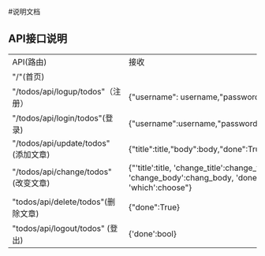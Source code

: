 #说明文档

## API接口说明
<table>
	<tr>
		<td>API(路由)</td>
		<td>接收</td>
		<td>返回</td>
	</tr>
	<tr>
		<td>"/"(首页)</td>
		<td></td>
		<td>show.html</td>
	<tr>
		<td>"/todos/api/logup/todos"（注册）</td>
		<td>{"username": username,"password":password}</td>
		<td>{'logup':fs} (fs = {"done":bool,"message":message})
	</tr>
	<tr>
		<td>"/todos/api/login/todos"(登录)</td>
		<td>{"username":username,"password":"password"}</td>
		<td>{'Todo':ps} (ps={"done":True,"message":message,"title":title,"body":body})
	</tr>
	<tr>
		<td>"/todos/api/update/todos"(添加文章)</td>
		<td>{"title":title,"body":body,"done":True}</td>
		<td>{'update':results} (results={'done':bool})</td>
	<tr>
		<td>"/todos/api/change/todos"(改变文章)</td>
		<td>{"'title':title,
            'change_title':change_title,
            'change_body':chang_body,
            'done':True,
            'which':choose"}</td>
		<td>{'change':results} (results={'done':bool})</td>
	<tr>
		<td>"todos/api/delete/todos"(删除文章)</td>
		<td>{"done":True}</td>
		<td>{'delete':results} {results = {'done':bool}}</td>
	<tr>
		<td>"todos/api/logout/todos" (登出)</td>
		<td>{'done':bool}</td></td>
		<td>{'logout':result} {result = {'done':bool}}</td>
		</tr>
